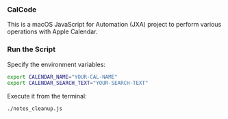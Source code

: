 ### CalCode

This is a macOS JavaScript for Automation (JXA) project to perform various operations with Apple Calendar.

### Run the Script

Specify the environment variables:

```bash
export CALENDAR_NAME="YOUR-CAL-NAME"
export CALENDAR_SEARCH_TEXT="YOUR-SEARCH-TEXT"
```

Execute it from the terminal:

```bash
./notes_cleanup.js
```

